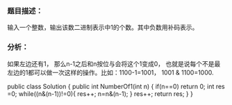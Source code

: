 
### 题目描述：

输入一个整数，输出该数二进制表示中1的个数。其中负数用补码表示。

### 分析：
如果左边还有1， 那么n-1之后和n按位与会将这个1变成0， 也就是说每个不是最左边的1都可以做一次这样的操作。比如：1100-1=1001， 1001 & 1100=1000.

  public class Solution {
      public int NumberOf1(int n) {
          if(n==0)
              return 0;
          int res =0;
          while((n&(n-1))!=0){
              res++;
              n=n&(n-1);
          }
          res++;
          return res;
      }
  }
